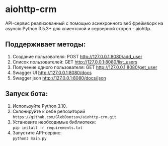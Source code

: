 # aiohttp-crm
API-сервис реализованный c помощью асинхронного веб фреймворк на asyncio Python 3.5.3+ для клиентской и серверной сторон - aiohttp.

## Поддерживает методы:

1. Создание пользователя: POST http://127.0.0.1:8080/add_user
2. Список пользователей: GET http://127.0.0.1:8080/list_users
3. Получение одного пользователя: GET http://127.0.0.1:8080/get_user
4. Swagger UI http://127.0.0.1:8080/docs
5. Swagger json http://127.0.0.1:8080/docs/json


## Запуск бота:
1. Используйте Python 3.10.
2. Склонируйте к себе репозиторий <br/>
`https://github.com/GlebDontsov/aiohttp-crm.git`
3. Установите необходимые библиотеки:  
`pip install -r requirements.txt`
4. Запустите API-сервис:  
`python3 main.py`
